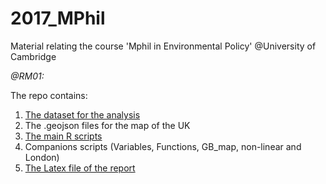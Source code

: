 # 2017_MPhil
Material relating the course 'Mphil in Environmental Policy' @University of Cambridge

*@RM01:*

The repo contains:

1. [The dataset for the analysis](https://github.com/LucasPaoli/2017_MPhil/blob/master/RM01_processed_dataset.tsv)
2. The .geojson files for the map of the UK
3. [The main R scripts](https://github.com/LucasPaoli/2017_MPhil/blob/master/RM01_Main.R)
4. Companions scripts (Variables, Functions, GB_map, non-linear and London)
5. [The Latex file of the report](https://github.com/LucasPaoli/2017_MPhil/blob/master/RM01_LE456_2017.tex)
